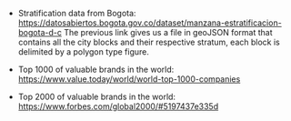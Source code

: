 * Stratification data from Bogota: https://datosabiertos.bogota.gov.co/dataset/manzana-estratificacion-bogota-d-c
The previous link gives us a file in geoJSON format that contains all the city blocks and their respective stratum, each block is delimited by a polygon type figure.

* Top 1000 of valuable brands in the world: https://www.value.today/world/world-top-1000-companies


* Top 2000 of valuable brands in the world: https://www.forbes.com/global2000/#5197437e335d


